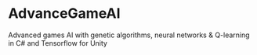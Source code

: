# AdvanceGameAI
Advanced games AI with genetic algorithms, neural networks &amp; Q-learning in C# and Tensorflow for Unity
